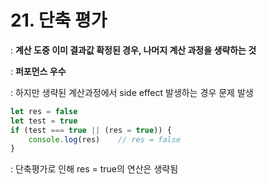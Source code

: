 # 21. 단축 평가

: **계산 도중 이미 결과값 확정된 경우, 나머지 계산 과정을 생략하는 것**

: **퍼포먼스 우수**

: 하지만 생략된 계산과정에서 side effect 발생하는 경우 문제 발생

```js
let res = false
let test = true
if (test === true || (res = true)) {
	console.log(res)    // res = false
}
```

: 단축평가로 인해 res = true의 연산은 생략됨

